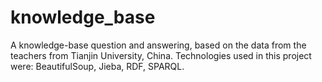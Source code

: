 # knowledge_base
A knowledge-base question and answering, based on the data from the teachers from Tianjin University, China. Technologies used in this project  were: BeautifulSoup, Jieba, RDF, SPARQL.
